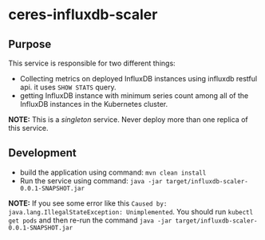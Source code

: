 # ceres-influxdb-scaler
## Purpose
This service is responsible for two different things:
* Collecting metrics on deployed InfluxDB instances using influxdb restful api. it uses `SHOW STATS` query.
* getting InfluxDB instance with minimum series count among all of the InfluxDB instances in the Kubernetes cluster.

**NOTE:** This is a _singleton_ service. Never deploy more than one replica of this service.

## Development
* build the application using command: `mvn clean install`
* Run the service using command: `java -jar target/influxdb-scaler-0.0.1-SNAPSHOT.jar`

**NOTE:** If you see some error like this `Caused by: java.lang.IllegalStateException: Unimplemented`. You should run `kubectl get pods` and then re-run the command `java -jar target/influxdb-scaler-0.0.1-SNAPSHOT.jar`


